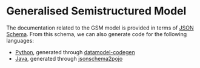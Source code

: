 # Generalised Semistructured Model

The documentation related to the GSM model is provided in terms of [JSON Schema](json_schema/GSM.schema.json). From this schema, we can also generate code for the following languages:
 * [Python](json_schema/gsm_python.py), generated through [datamodel-codegen](https://github.com/koxudaxi/datamodel-code-generator)
 * [Java](json_schema/GSMSchema.java), generated through [jsonschema2pojo](https://github.com/joelittlejohn/jsonschema2pojo)
